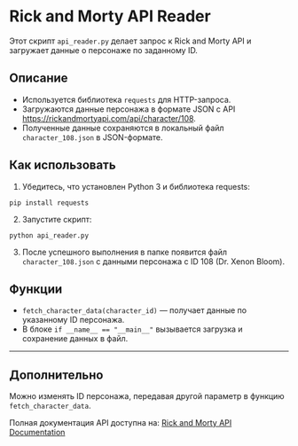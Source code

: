 # Rick and Morty API Reader

Этот скрипт `api_reader.py` делает запрос к Rick and Morty API и загружает данные о персонаже по заданному ID.

## Описание

- Используется библиотека `requests` для HTTP-запроса.
- Загружаются данные персонажа в формате JSON с API https://rickandmortyapi.com/api/character/108.
- Полученные данные сохраняются в локальный файл `character_108.json` в JSON-формате.

## Как использовать

1. Убедитесь, что установлен Python 3 и библиотека requests:

`pip install requests`


2. Запустите скрипт:

`python api_reader.py`


3. После успешного выполнения в папке появится файл `character_108.json` с данными персонажа с ID 108 (Dr. Xenon Bloom).

## Функции

- `fetch_character_data(character_id)` — получает данные по указанному ID персонажа.
- В блоке `if __name__ == "__main__"` вызывается загрузка и сохранение данных в файл.

---

## Дополнительно

Можно изменять ID персонажа, передавая другой параметр в функцию `fetch_character_data`.

Полная документация API доступна на: [Rick and Morty API Documentation](https://rickandmortyapi.com/documentation/)
